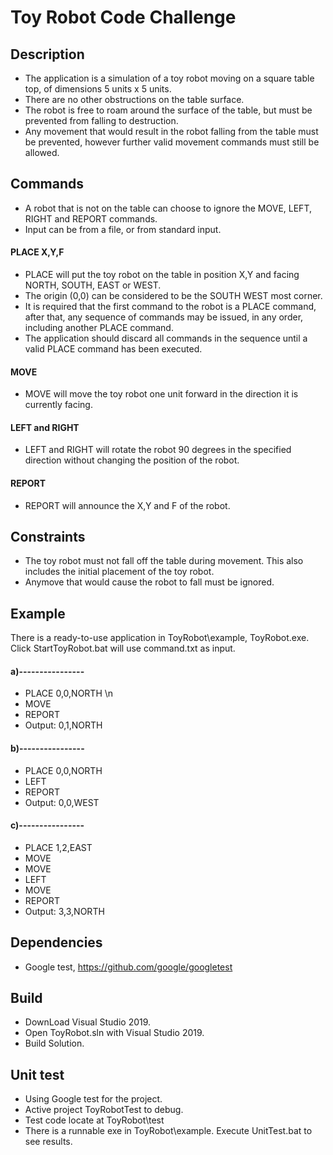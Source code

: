 # Toy Robot Code Challenge

## Description
- The application is a simulation of a toy robot moving on a square table top, of dimensions 5 units x 5 units.
- There are no other obstructions on the table surface.
- The robot is free to roam around the surface of the table, but must be prevented from falling to destruction.
- Any movement that would result in the robot falling from the table must be prevented, however further valid movement commands must still be allowed.

## Commands
- A robot that is not on the table can choose to ignore the MOVE, LEFT, RIGHT and REPORT commands.
- Input can be from a file, or from standard input.

#### PLACE X,Y,F
- PLACE will put the toy robot on the table in position X,Y and facing NORTH, SOUTH, EAST or WEST.
- The origin (0,0) can be considered to be the SOUTH WEST most corner.
- It is required that the first command to the robot is a PLACE command, after that, any sequence of commands may be issued, in any order, including another PLACE command.
- The application should discard all commands in the sequence until a valid PLACE command has been executed.

#### MOVE
- MOVE will move the toy robot one unit forward in the direction it is currently facing.

#### LEFT and RIGHT
- LEFT and RIGHT will rotate the robot 90 degrees in the specified direction without changing the position of the robot.

#### REPORT
- REPORT will announce the X,Y and F of the robot.

## Constraints
- The toy robot must not fall off the table during movement. This also includes the initial placement of the toy robot.
- Anymove that would cause the robot to fall must be ignored.

## Example
There is a ready-to-use application in ToyRobot\example, ToyRobot.exe. Click StartToyRobot.bat will use command.txt as input.

#### a)----------------
- PLACE 0,0,NORTH \n
- MOVE
- REPORT
- Output: 0,1,NORTH
#### b)----------------
- PLACE 0,0,NORTH
- LEFT
- REPORT
- Output: 0,0,WEST
#### c)----------------
- PLACE 1,2,EAST
- MOVE
- MOVE
- LEFT
- MOVE
- REPORT
- Output: 3,3,NORTH

## Dependencies
- Google test, https://github.com/google/googletest

## Build
- DownLoad Visual Studio 2019.
- Open ToyRobot.sln with Visual Studio 2019.
- Build Solution.

## Unit test
- Using Google test for the project.
- Active project ToyRobotTest to debug.
- Test code locate at ToyRobot\test
- There is a runnable exe in ToyRobot\example. Execute UnitTest.bat to see results.
